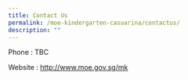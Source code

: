 ```yaml
---
title: Contact Us
permalink: /moe-kindergarten-casuarina/contactus/
description: ""
---
```

Phone : TBC

Website : http://www.moe.gov.sg/mk